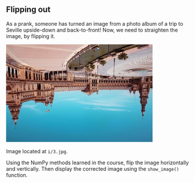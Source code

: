 ## Flipping out

As a prank, someone has turned an image from a photo album of a trip to Seville upside-down and back-to-front! Now, we need to straighten the image, by flipping it.

![City of Seville upside-down](i/3.jpg)

Image located at `i/3.jpg`.

<!-- Image loaded as `flipped_seville`. -->

Using the NumPy methods learned in the course, flip the image horizontally and vertically. Then display the corrected image using the `show_image()` function.

<!-- NumPy is already imported as `np`. -->
<!-- 
### Instructions

- Flip the image vertically.

- Now, flip the vertically-flipped image horizontally.

- Show the, now fixed, image.
 -->